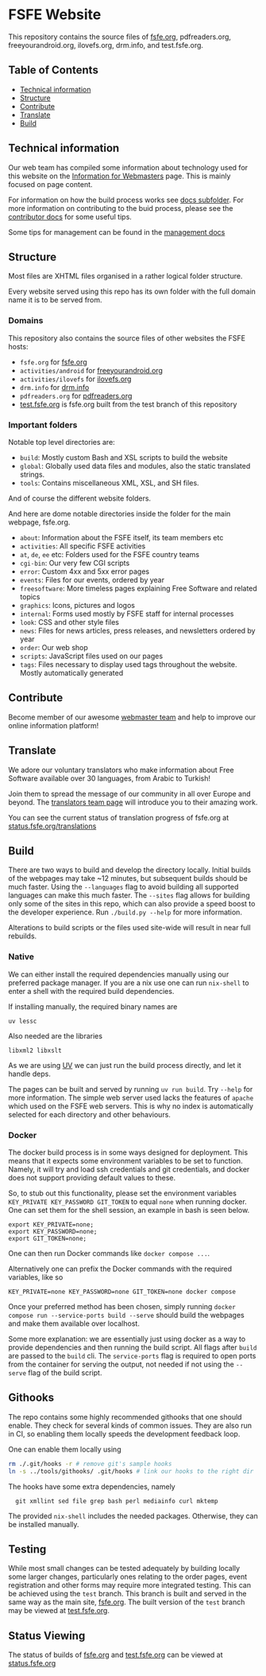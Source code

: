 # FSFE Website

This repository contains the source files of [fsfe.org](https://fsfe.org), pdfreaders.org, freeyourandroid.org, ilovefs.org, drm.info, and test.fsfe.org.

## Table of Contents

- [Technical information](#technical-information)
- [Structure](#structure)
- [Contribute](#contribute)
- [Translate](#translate)
- [Build](#build)

## Technical information

Our web team has compiled some information about technology used for this website on the [Information for Webmasters](https://fsfe.org/contribute/web/) page. This is mainly focused on page content.

For information on how the build process works see [docs subfolder](./docs/overview.md). For more information on contributing to the buid process, please see the [contributor docs](./docs/contributing.md) for some useful tips.

Some tips for management can be found in the [management docs](./docs/management.md)

## Structure

Most files are XHTML files organised in a rather logical folder structure.

Every website served using this repo has its own folder with the full domain name it is to be served from.

### Domains

This repository also contains the source files of other websites the FSFE hosts:

- `fsfe.org` for [fsfe.org](http://fsfe.org)
- `activities/android` for [freeyourandroid.org](http://freeyourandroid.org)
- `activities/ilovefs` for [ilovefs.org](http://ilovefs.org)
- `drm.info` for [drm.info](http://drm.info)
- `pdfreaders.org` for [pdfreaders.org](http://pdfreaders.org)
- [test.fsfe.org](https://test.fsfe.org) is fsfe.org built from the test branch of this repository

### Important folders

Notable top level directories are:

- `build`: Mostly custom Bash and XSL scripts to build the website
- `global`: Globally used data files and modules, also the static translated strings.
- `tools`: Contains miscellaneous XML, XSL, and SH files.

And of course the different website folders.

And here are dome notable directories inside the folder for the main webpage, fsfe.org.

- `about`: Information about the FSFE itself, its team members etc
- `activities`: All specific FSFE activities
- `at`, `de`, `ee` etc: Folders used for the FSFE country teams
- `cgi-bin`: Our very few CGI scripts
- `error`: Custom 4xx and 5xx error pages
- `events`: Files for our events, ordered by year
- `freesoftware`: More timeless pages explaining Free Software and related topics
- `graphics`: Icons, pictures and logos
- `internal`: Forms used mostly by FSFE staff for internal processes
- `look`: CSS and other style files
- `news`: Files for news articles, press releases, and newsletters ordered by year
- `order`: Our web shop
- `scripts`: JavaScript files used on our pages
- `tags`: Files necessary to display used tags throughout the website. Mostly automatically generated

## Contribute

Become member of our awesome [webmaster team](https://fsfe.org/contribute/web/) and help to improve our online information platform!

## Translate

We adore our voluntary translators who make information about Free Software available over 30 languages, from Arabic to Turkish!

Join them to spread the message of our community in all over Europe and beyond. The [translators team page](https://fsfe.org/contribute/translators/) will introduce you to their amazing work.

You can see the current status of translation progress of fsfe.org at [status.fsfe.org/translations](https://status.fsfe.org/translations)

## Build

There are two ways to build and develop the directory locally. Initial builds of the webpages may take ~12 minutes, but subsequent builds should be much faster. Using the `--languages` flag to avoid building all supported languages can make this much faster. The `--sites` flag allows for building only some of the sites in this repo, which can also provide a speed boost to the developer experience. Run `./build.py --help` for more information.

Alterations to build scripts or the files used site-wide will result in near full rebuilds.

### Native

We can either install the required dependencies manually using our preferred package manager. If you are a nix use one can run `nix-shell` to enter a shell with the required build dependencies.

If installing manually, the required binary names are

```
uv lessc
```

Also needed are the libraries

```
libxml2 libxslt
```

As we are using [UV](https://docs.astral.sh/uv/) we can just run the build process directly, and let it handle deps.

The pages can be built and served by running `uv run build`. Try `--help` for more information. The simple web server used lacks the features of `apache` which used on the FSFE web servers. This is why no index is automatically selected for each directory and other behaviours.

### Docker

The docker build process is in some ways designed for deployment. This means that it expects some environment variables to be set to function. Namely, it will try and load ssh credentials and git credentials, and docker does not support providing default values to these.

So, to stub out this functionality, please set the environment variables
`KEY_PRIVATE KEY_PASSWORD GIT_TOKEN` to equal `none` when running docker. One can set them for the shell session, an example in bash is seen below.

```
export KEY_PRIVATE=none;
export KEY_PASSWORD=none;
export GIT_TOKEN=none;
```
One can then run Docker commands like `docker compose ...`.

Alternatively one can prefix the Docker commands with the required variables, like so
```
KEY_PRIVATE=none KEY_PASSWORD=none GIT_TOKEN=none docker compose
```
Once your preferred method has been chosen, simply running `docker compose run --service-ports build --serve` should build the webpages and make them available over localhost.


Some more explanation: we are essentially just using docker as a way to provide dependencies and then running the build script. All flags after `build` are passed to the `build` cli. The `service-ports` flag is required to open ports from the container for serving the output, not needed if not using the `--serve` flag of the build script.

## Githooks

The repo contains some highly recommended githooks that one should enable. They check for several kinds of common issues. They are also run in CI, so enabling them locally speeds the development feedback loop.

One can enable them locally using

```sh
rm ./.git/hooks -r # remove git's sample hooks
ln -s ../tools/githooks/ .git/hooks # link our hooks to the right dir
```

The hooks have some extra dependencies, namely

```
  git xmllint sed file grep bash perl mediainfo curl mktemp
```

The provided `nix-shell` includes the needed packages. Otherwise, they can be installed manually.

## Testing

While most small changes can be tested adequately by building locally some larger changes, particularly ones relating to the order pages, event registration and other forms may require more integrated testing. This can be achieved using the `test` branch. This branch is built and served in the same way as the main site, [fsfe.org](https://fsfe.org). The built version of the `test` branch may be viewed at [test.fsfe.org](https://test.fsfe.org).

## Status Viewing

The status of builds of [fsfe.org](https://fsfe.org) and [test.fsfe.org](https://test.fsfe.org) can be viewed at [status.fsfe.org](https://status.fsfe.org)
